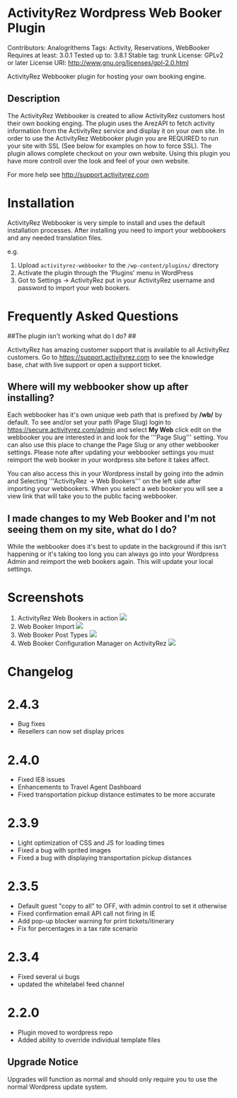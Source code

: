 # ActivityRez Wordpress Web Booker Plugin #
Contributors: Analogrithems
Tags: Activity, Reservations, WebBooker
Requires at least: 3.0.1
Tested up to: 3.8.1
Stable tag: trunk
License: GPLv2 or later
License URI: http://www.gnu.org/licenses/gpl-2.0.html

ActivityRez Webbooker plugin for hosting your own booking engine.

## Description ##

The ActivityRez Webbooker is created to allow ActivityRez customers host their own booking enging. The plugin uses the ArezAPI
to fetch activity information from the ActivityRez service and display it on your own site.  In order to use the ActivityRez Webbooker
plugin you are REQUIRED to run your site with SSL (See below for examples on how to force SSL).  The plugin allows complete checkout
on your own website.  Using this plugin you have more controll over the look and feel of your own website.

For more help see http://support.activityrez.com

# Installation #

ActivityRez Webbooker is very simple to install and uses the default installation processes. After installing you need to import your
webbookers and any needed translation files.

e.g.

1. Upload `activityrez-webbooker` to the `/wp-content/plugins/` directory
2. Activate the plugin through the 'Plugins' menu in WordPress
3. Got to Settings -> ActivityRez put in your ActivityRez username and password to import your web bookers.

# Frequently Asked Questions #

##The plugin isn't working what do I do? ##

ActivityRez has amazing customer support that is available to all ActivityRez customers.  Go to https://support.activityrez.com to see the knowledge base, 
chat with live support or open a support ticket.

## Where will my webbooker show up after installing? ##

Each webbooker has it's own unique web path that is prefixed by **/wb/** by default.  To see and/or set your path (Page Slug) login to
https://secure.activityrez.com/admin and select **My Web** click edit on the webbooker you are interested in and look for the '''Page Slug''' 
setting. You can also use this place to change the Page Slug or any other webbooker settings.  Please note after updating your webbooker 
settings you must reimport the web booker in your wordpress site before it takes affect.

You can also access this in your Wordpress install by going into the admin and Selecting '''ActivityRez -> Web Bookers''' on the left side 
after importing your webbookers.  When you select a web booker you will see a view link that will take you to the public facing webbooker.


## I made changes to my Web Booker and I'm not seeing them on my site, what do I do? ##

While the webbooker does it's best to update in the background if this isn't happening or it's taking too long you can always go into your
Wordpress Admin and reimport the web bookers again.  This will update your local settings.

# Screenshots #

1. ActivityRez Web Bookers in action ![](https://raw.github.com/ActivityRez/arez-web-booker/feature-wprepo/assets/screenshot-1.png)
2. Web Booker Import ![](https://raw.github.com/ActivityRez/arez-web-booker/feature-wprepo/assets/screenshot-2.png)
3. Web Booker Post Types ![](https://raw.github.com/ActivityRez/arez-web-booker/feature-wprepo/assets/screenshot-3.png)
4. Web Booker Configuration Manager on ActivityRez ![](https://raw.github.com/ActivityRez/arez-web-booker/feature-wprepo/assets/screenshot-4.png)

# Changelog #

# 2.4.3 #
* Bug fixes
* Resellers can now set display prices

# 2.4.0 #
* Fixed IE8 issues
* Enhancements to Travel Agent Dashboard
* Fixed transportation pickup distance estimates to be more accurate

# 2.3.9 #
* Light optimization of CSS and JS for loading times
* Fixed a bug with sprited images
* Fixed a bug with displaying transportation pickup distances

# 2.3.5 #
* Default guest "copy to all" to OFF, with admin control to set it otherwise
* Fixed confirmation email API call not firing in IE
* Add pop-up blocker warning for print tickets/itinerary
* Fix for percentages in a tax rate scenario

# 2.3.4 #
* Fixed several ui bugs
* updated the whitelabel feed channel

# 2.2.0 #
* Plugin moved to wordpress repo
* Added ability to override individual template files

## Upgrade Notice ##
Upgrades will function as normal and should only require you to use the normal Wordpress update system.
